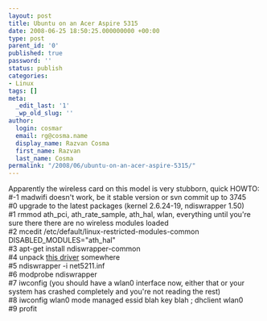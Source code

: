 ```yaml
---
layout: post
title: Ubuntu on an Acer Aspire 5315
date: 2008-06-25 18:50:25.000000000 +00:00
type: post
parent_id: '0'
published: true
password: ''
status: publish
categories:
- Linux
tags: []
meta:
  _edit_last: '1'
  _wp_old_slug: ''
author:
  login: cosmar
  email: rg@cosma.name
  display_name: Razvan Cosma
  first_name: Razvan
  last_name: Cosma
permalink: "/2008/06/ubuntu-on-an-acer-aspire-5315/"
---
```

Apparently the wireless card on this model is very stubborn, quick HOWTO:  
#-1 madwifi doesn't work, be it stable version or svn commit up to 3745  
#0 upgrade to the latest packages (kernel 2.6.24-19, ndiswrapper 1.50)  
#1 rmmod ath\_pci, ath\_rate\_sample, ath\_hal, wlan, everything until you're sure there there are no wireless modules loaded  
#2 mcedit /etc/default/linux-restricted-modules-common  
DISABLED\_MODULES="ath\_hal"  
#3 apt-get install ndiswrapper-common  
#4 unpack [this driver](../atheros_wireless.zip) somewhere  
#5 ndiswrapper -i net5211.inf  
#6 modprobe ndiswrapper  
#7 iwconfig (you should have a wlan0 interface now, either that or your system has crashed completely and you're not reading the rest)  
#8 iwconfig wlan0 mode managed essid blah key blah ; dhclient wlan0  
#9 profit

